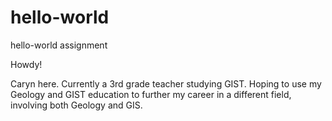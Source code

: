 # hello-world
hello-world assignment

Howdy!

Caryn here. Currently a 3rd grade teacher studying GIST. Hoping to use my Geology and GIST education to further my career in a different field, involving both Geology and GIS. 
